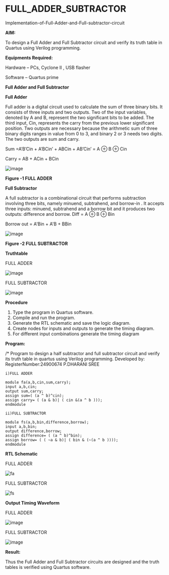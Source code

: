 # FULL_ADDER_SUBTRACTOR

Implementation-of-Full-Adder-and-Full-subtractor-circuit

**AIM:**

To design a Full Adder and Full Subtractor circuit and verify its truth table in Quartus using Verilog programming.

**Equipments Required:**

Hardware – PCs, Cyclone II , USB flasher

Software – Quartus prime

**Full Adder and Full Subtractor**

**Full Adder**

Full adder is a digital circuit used to calculate the sum of three binary bits. It consists of three inputs and two outputs. Two of the input variables, denoted by A and B, represent the two significant bits to be added. The third input, Cin, represents the carry from the previous lower significant position. Two outputs are necessary because the arithmetic sum of three binary digits ranges in value from 0 to 3, and binary 2 or 3 needs two digits. The two outputs are sum and carry.

Sum =A’B’Cin + A’BCin’ + ABCin + AB’Cin’ = A ⊕ B ⊕ Cin 

Carry = AB + ACin + BCin

![image](https://github.com/naavaneetha/FULL_ADDER_SUBTRACTOR/assets/154305477/0f30ba51-5ffb-4198-845f-18e054f675e7)

**Figure -1 FULL ADDER**

**Full Subtractor**

A full subtractor is a combinational circuit that performs subtraction involving three bits, namely minuend, subtrahend, and borrow-in . It accepts three inputs: minuend, subtrahend and a borrow bit and it produces two outputs: difference and borrow.
Diff = A ⊕ B ⊕ Bin 

Borrow out = A'Bin + A'B + BBin

![image](https://github.com/naavaneetha/FULL_ADDER_SUBTRACTOR/assets/154305477/02b24f51-ab51-4304-9ad6-7b81ffc1ead5)

**Figure -2 FULL SUBTRACTOR**

**Truthtable**

FULL ADDER

![image](https://github.com/user-attachments/assets/1249960f-996a-49a0-943e-a1700c346eaf)

FULL SUBTRACTOR

![image](https://github.com/user-attachments/assets/f6e87637-4220-4772-b3c5-8e075bdc215a)


**Procedure**
1. Type the program in Quartus software.
2. Compile and run the program.
3. Generate the RTL schematic and save the logic diagram.
4. Create nodes for inputs and outputs to generate the timing diagram.
5. For different input combinations generate the timing diagram

**Program:**

/* Program to design a half subtractor and full subtractor circuit and verify its truth table in quartus using Verilog programming. Developed by: RegisterNumber:24900674 P.DHARANI SREE
```
i)FULL ADDER

module fa(a,b,cin,sum,carry);
input a,b,cin;
output sum,carry;
assign sum=( (a ^ b)^cin);
assign carry= ( (a & b)| ( cin &(a ^ b )));
endmodule

ii)FULL SUBTRACTOR

module fs(a,b,bin,difference,borrow);
input a,b,bin;
output difference,borrow;
assign difference= ( (a ^ b)^bin);
assign borrow= ( ( ~a & b)| ( bin & (~(a ^ b ))));
endmodule
```

**RTL Schematic**

FULL ADDER


![fa](https://github.com/user-attachments/assets/2efec1b5-238d-42fe-b989-5e19a06cd280)

FULL SUBTRACTOR



![fs](https://github.com/user-attachments/assets/a0be2b86-7b2e-4a4b-a05a-3966a903f89d)

**Output Timing Waveform**

FULL ADDER


![image](https://github.com/user-attachments/assets/6bcc9b78-35d5-4016-ac4a-f9e3a21b5243)

FULL SUBTRACTOR


![image](https://github.com/user-attachments/assets/3251891e-fecd-4de1-af2f-a2692ce528f3)

**Result:**

Thus the Full Adder and Full Subtractor circuits are designed and the truth tables is verified using Quartus software.



